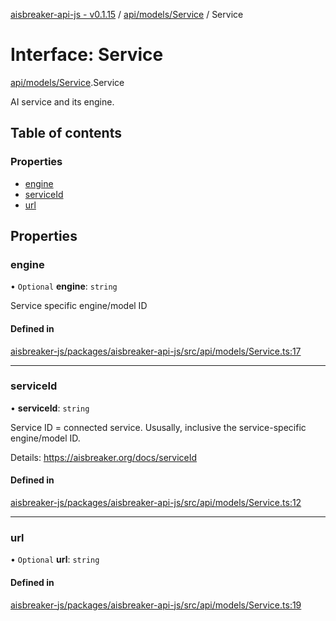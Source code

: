 [aisbreaker-api-js - v0.1.15](../README.md) / [api/models/Service](../modules/api_models_Service.md) / Service

# Interface: Service

[api/models/Service](../modules/api_models_Service.md).Service

AI service and its engine.

## Table of contents

### Properties

- [engine](api_models_Service.Service.md#engine)
- [serviceId](api_models_Service.Service.md#serviceid)
- [url](api_models_Service.Service.md#url)

## Properties

### engine

• `Optional` **engine**: `string`

Service specific engine/model ID

#### Defined in

[aisbreaker-js/packages/aisbreaker-api-js/src/api/models/Service.ts:17](https://github.com/aisbreaker/aisbreaker-js/blob/develop/packages/aisbreaker-api-js/src/api/models/Service.ts#L17)

___

### serviceId

• **serviceId**: `string`

Service ID = connected service. 
             Ususally, inclusive the service-specific engine/model ID.

Details: https://aisbreaker.org/docs/serviceId

#### Defined in

[aisbreaker-js/packages/aisbreaker-api-js/src/api/models/Service.ts:12](https://github.com/aisbreaker/aisbreaker-js/blob/develop/packages/aisbreaker-api-js/src/api/models/Service.ts#L12)

___

### url

• `Optional` **url**: `string`

#### Defined in

[aisbreaker-js/packages/aisbreaker-api-js/src/api/models/Service.ts:19](https://github.com/aisbreaker/aisbreaker-js/blob/develop/packages/aisbreaker-api-js/src/api/models/Service.ts#L19)
